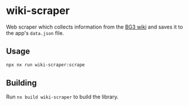 # wiki-scraper

Web scraper which collects information from the [BG3 wiki](https://bg3.wiki/) and saves it to the app's `data.json` file.

## Usage

```sh
npx nx run wiki-scraper:scrape
```

## Building

Run `nx build wiki-scraper` to build the library.
